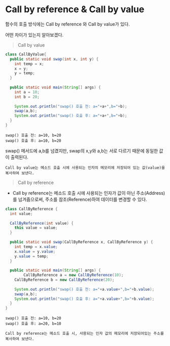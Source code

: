 # Call by reference & Call by value
함수의 호출 방식에는 Call by reference 와 Call by value가 있다.

어떤 차이가 있는지 알아보겠다.

> Call by value

```java
class CallByValue{
  public static void swap(int x, int y) {
    int temp = x;
    x = y;
    y = temp;
  }
  
  public static void main(String[] args) {
    int a = 10;
    int b = 20;
    
    System.out.println("swap() 호출 전: a="+a+",b="+b);
    swap(a,b);
    System.out.println("swap() 호출 후: a="+a+",b="+b);
  }
}
```

```
swap() 호출 전: a=10, b=20
swap() 호출 후: a=10, b=20
```

swap() 메서드에 a,b를 넘겼지만, swap의 x,y와 a,b는 서로 다르기 때문에 동일한 값이 출력된다.

```
Call by value는 메소드 호출 시에 사용되는 인자의 메모리에 저장되어 있는 값(value)을 복사하여 보낸다.
```

> Call by reference

- Call by reference는 메소드 호출 시에 사용되는 인자가 값이 아닌 주소(Address)를 넘겨줌으로써, 주소를 참조(Reference)하여 데이터를 변경할 수 있다.

``` java
class CallByReference {
  int value;
  
  CallByReference(int value) {
    this value = value;
  }
  
  public static void swap(CallByReference x, CallByReference y) {
    int temp = x.value;
    x.value = y.value;
    y.value = temp;
  }
  
  public static void main(String[] args) {
		CallByReference a = new CallByReference(10);
    CallByReference b = new CallByReference(20);
    
    System.out.println("swap() 호출 전: a="+a.value+",b="+b.value);
    swap(a,b);
    System.out.println("swap() 호출 후: a="+a.value+",b="+b.value);
  }
}
```

```
swap() 호출 전: a=10, b=20
swap() 호출 후: a=20, b=10
```

```
Call by reference는 메소드 호출 시, 사용되는 인자 값의 메모리에 저장되어있는 주소를 복사하여 보낸다.
```

